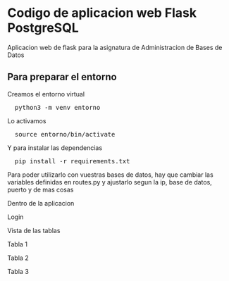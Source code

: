 # Codigo de aplicacion web Flask PostgreSQL
Aplicacion web de flask para la asignatura de Administracion de Bases de Datos

## Para preparar el entorno

Creamos el entorno virtual

<pre>
  python3 -m venv entorno
</pre>

Lo activamos

<pre>
  source entorno/bin/activate
</pre>

Y para instalar las dependencias

<pre>
  pip install -r requirements.txt
</pre>

Para poder utilizarlo con vuestras bases de datos, hay que cambiar las variables definidas en routes.py y ajustarlo segun la ip, base de datos, puerto y de mas cosas

Dentro de la aplicacion

Login


Vista de las tablas


Tabla 1 


Tabla 2 


Tabla 3 

